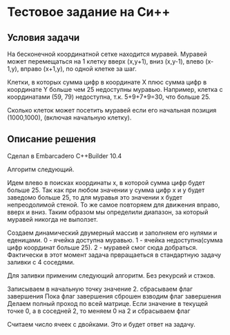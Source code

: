 # Тестовое задание на Си++ 

## Условия задачи
На бесконечной координатной сетке находится муравей. Муравей может
перемещаться на 1 клетку вверх (x,y+1), вниз (x,y-1), влево (x-1,y),
вправо (x+1,y), по одной клетке за шаг.

Клетки, в которых сумма цифр в координате X плюс сумма цифр в
координате Y больше чем 25 недоступны
муравью. Например, клетка с координатами (59, 79) недоступна, т.к.
5+9+7+9=30, что больше 25.

Сколько клеток может посетить муравей если его начальная позиция
(1000,1000), (включая начальную клетку).

## Описание решения
Сделал в Embarcadero C++Builder 10.4

Алгоритм следующий. 

Идем влево в поисках координаты x, в которой сумма цифр будет больше 25. Так как при любом значении y сумма цифр x и y будет заведомо больше 25, то для муравья это значении x будет непреодолимой стеной.
То же самое повторяем для движения вправо, вверх и вниз. Таким образом мы определили диапазон, за который муравей никогда не выползет. 

Создаем динамический двумерный массив и заполняем его нулями и еденицами. 0 - ячейка доступна муравью. 1 - ячейка недоступна(сумма цифр координат больше 25). 2 - муравей смог сюда добраться.
Фактически в этот момент задача првращаеться в стандартную задачу заливки с 4 соседями. 

Для заливки применим следующий алгоритм. Без рекурсий и стэков. 

Записываем в начальную точку значение 2.
сбрасываем флаг завершения
Пока флаг завершения сброшен
	взводим флаг завершения
	Делаем полный проход по всей матрице. Если значение в текущей точке 0, а в соседней 2, то меняем 0 на 2 и сбрасываем флаг

Считаем число ячеек с двойками. Это и будет ответ на задачу.
